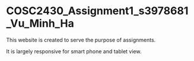 # COSC2430_Assignment1_s3978681_Vu_Minh_Ha

 This website is created to serve the purpose of assignments.

 It is largely responsive for smart phone and tablet view.
